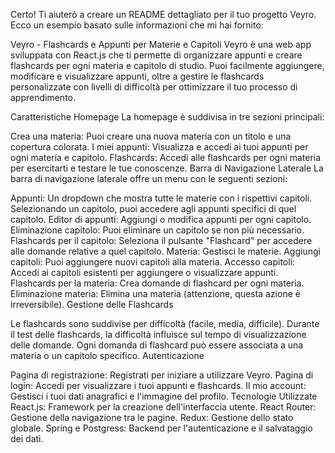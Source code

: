 
Certo! Ti aiuterò a creare un README dettagliato per il tuo progetto Veyro. Ecco un esempio basato sulle informazioni che mi hai fornito:

Veyro - Flashcards e Appunti per Materie e Capitoli
Veyro è una web app sviluppata con React.js che ti permette di organizzare appunti e creare flashcards per ogni materia e capitolo di studio. Puoi facilmente aggiungere, modificare e visualizzare appunti, oltre a gestire le flashcards personalizzate con livelli di difficoltà per ottimizzare il tuo processo di apprendimento.

Caratteristiche
Homepage
La homepage è suddivisa in tre sezioni principali:

Crea una materia: Puoi creare una nuova materia con un titolo e una copertura colorata.
I miei appunti: Visualizza e accedi ai tuoi appunti per ogni materia e capitolo.
Flashcards: Accedi alle flashcards per ogni materia per esercitarti e testare le tue conoscenze.
Barra di Navigazione Laterale
La barra di navigazione laterale offre un menu con le seguenti sezioni:

Appunti: Un dropdown che mostra tutte le materie con i rispettivi capitoli. Selezionando un capitolo, puoi accedere agli appunti specifici di quel capitolo.
Editor di appunti: Aggiungi o modifica appunti per ogni capitolo.
Eliminazione capitolo: Puoi eliminare un capitolo se non più necessario.
Flashcards per il capitolo: Seleziona il pulsante "Flashcard" per accedere alle domande relative a quel capitolo.
Materia: Gestisci le materie.
Aggiungi capitoli: Puoi aggiungere nuovi capitoli alla materia.
Accesso capitoli: Accedi ai capitoli esistenti per aggiungere o visualizzare appunti.
Flashcards per la materia: Crea domande di flashcard per ogni materia.
Eliminazione materia: Elimina una materia (attenzione, questa azione è irreversibile).
Gestione delle Flashcards

Le flashcards sono suddivise per difficoltà (facile, media, difficile). Durante il test delle flashcards, la difficoltà influisce sul tempo di visualizzazione delle domande.
Ogni domanda di flashcard può essere associata a una materia o un capitolo specifico.
Autenticazione

Pagina di registrazione: Registrati per iniziare a utilizzare Veyro.
Pagina di login: Accedi per visualizzare i tuoi appunti e flashcards.
Il mio account: Gestisci i tuoi dati anagrafici e l'immagine del profilo.
Tecnologie Utilizzate
React.js: Framework per la creazione dell'interfaccia utente.
React Router: Gestione della navigazione tra le pagine.
Redux: Gestione dello stato globale.
Spring e Postgress: Backend per l'autenticazione e il salvataggio dei dati.
